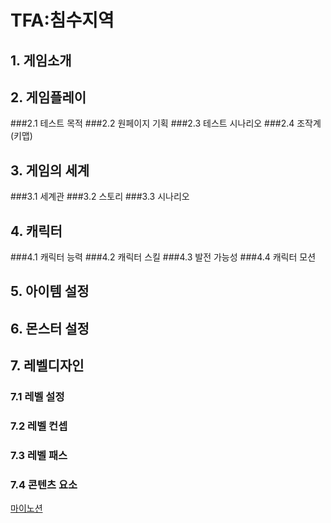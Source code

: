 # TFA:침수지역
## 1. 게임소개

## 2. 게임플레이
###2.1 테스트 목적
###2.2 원페이지 기획
###2.3 테스트 시나리오
###2.4 조작계(키맵)

## 3. 게임의 세계
###3.1 세계관
###3.2 스토리
###3.3 시나리오

## 4. 캐릭터
###4.1 캐릭터 능력
###4.2 캐릭터 스킬
###4.3 발전 가능성
###4.4 캐릭터 모션

## 5. 아이템 설정
## 6. 몬스터 설정
## 7. 레벨디자인
### 7.1 레벨 설정
### 7.2 레벨 컨셉
### 7.3 레벨 패스
### 7.4 콘텐츠 요소



[마이노션](https://atentsgamedesign.notion.site/UXUI-58fbd6f6b6594252afe75f2e6078dd36?pvs=4)
